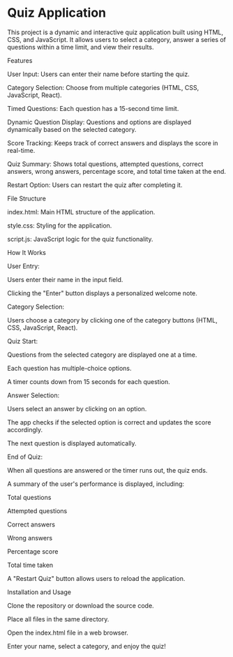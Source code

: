 
# Quiz Application

This project is a dynamic and interactive quiz application built using HTML, CSS, and JavaScript. It allows users to select a category, answer a series of questions within a time limit, and view their results.

Features

User Input: Users can enter their name before starting the quiz.

Category Selection: Choose from multiple categories (HTML, CSS, JavaScript, React).

Timed Questions: Each question has a 15-second time limit.

Dynamic Question Display: Questions and options are displayed dynamically based on the selected category.

Score Tracking: Keeps track of correct answers and displays the score in real-time.

Quiz Summary: Shows total questions, attempted questions, correct answers, wrong answers, percentage score, and total time taken at the end.

Restart Option: Users can restart the quiz after completing it.

File Structure

index.html: Main HTML structure of the application.

style.css: Styling for the application.

script.js: JavaScript logic for the quiz functionality.

How It Works

User Entry:

Users enter their name in the input field.

Clicking the "Enter" button displays a personalized welcome note.

Category Selection:

Users choose a category by clicking one of the category buttons (HTML, CSS, JavaScript, React).

Quiz Start:

Questions from the selected category are displayed one at a time.

Each question has multiple-choice options.

A timer counts down from 15 seconds for each question.

Answer Selection:

Users select an answer by clicking on an option.

The app checks if the selected option is correct and updates the score accordingly.

The next question is displayed automatically.

End of Quiz:

When all questions are answered or the timer runs out, the quiz ends.

A summary of the user's performance is displayed, including:

Total questions

Attempted questions

Correct answers

Wrong answers

Percentage score

Total time taken

A "Restart Quiz" button allows users to reload the application.

Installation and Usage

Clone the repository or download the source code.

Place all files in the same directory.

Open the index.html file in a web browser.

Enter your name, select a category, and enjoy the quiz!